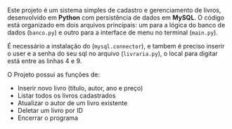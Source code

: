 Este projeto é um sistema simples de cadastro e gerenciamento de livros, desenvolvido em **Python** com persistência de dados em **MySQL**. O código está organizado em dois arquivos principais: um para a lógica do banco de dados (`banco.py`) e outro para a interface de menu no terminal (`main.py`).

É necessário a instalação do (`mysql.connector`), e tambem é preciso inserir o user e a senha do seu sql no arquivo (`livraria.py`), o local para digitar está entre as linhas 4 e 9.

O Projeto possui as funções de: 
- Inserir novo livro (título, autor, ano e preço)
- Listar todos os livros cadastrados
- Atualizar o autor de um livro existente
- Deletar um livro por ID
- Encerrar o programa

